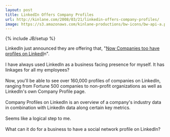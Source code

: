 ```yaml
---
layout: post
title: LinkedIn Offers Company Profiles
url: http://kinlane.com/2008/03/21/linkedin-offers-company-profiles/
image: https://s3.amazonaws.com/kinlane-productions/bw-icons/bw-api-a.png
---
```

{% include JB/setup %}
<p>
     LinkedIn just announced they are offering that, "<a href="http://blog.linkedin.com/blog/2008/03/company-profile.html">Now Companies too have profiles on LinkedI</a>n".
     <br />
     <br />
     I have always used LinkedIn as a business facing presence for myself. It has linkages for all my employees?
     <br />
     <br />
     Now, you'll be able to see over 160,000 profiles of companies on LinkedIn, ranging from Fortune 500 companies to non-profit organizations as well as LinkedIn's own Company Profile page.
     <br />
     <br />
     Company Profiles on LinkedIn is an overview of a company's industry data in combination with LinkedIn data along certain key metrics.
     <br />
     <br />
     Seems like a logical step to me.
     <br />
     <br />
     What can it do for a business to have a social network profile on LinkedIn?
</p>